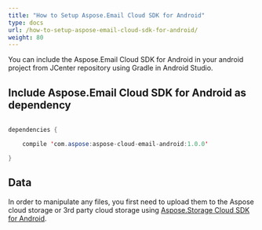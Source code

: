 ```yaml
---
title: "How to Setup Aspose.Email Cloud SDK for Android"
type: docs
url: /how-to-setup-aspose-email-cloud-sdk-for-android/
weight: 80
---
```


You can include the Aspose.Email Cloud SDK for Android in your android project from JCenter repository using Gradle in Android Studio.
## **Include Aspose.Email Cloud SDK for Android as dependency**
```java

dependencies {

    compile 'com.aspose:aspose-cloud-email-android:1.0.0'

}

```
## **Data**
In order to manipulate any files, you first need to upload them to the Aspose cloud storage or 3rd party cloud storage using [Aspose.Storage Cloud SDK for Android](https://github.com/asposetotal/Aspose_Total_Cloud/tree/master/SDKs/Aspose.Storage_Cloud_SDK_For_Android).
